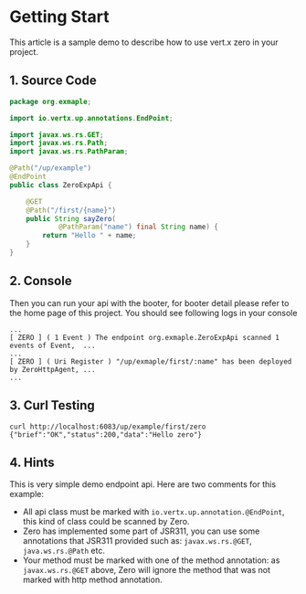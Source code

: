 # Getting Start

This article is a sample demo to describe how to use vert.x zero in your project.

## 1. Source Code

```java
package org.exmaple;

import io.vertx.up.annotations.EndPoint;

import javax.ws.rs.GET;
import javax.ws.rs.Path;
import javax.ws.rs.PathParam;

@Path("/up/example")
@EndPoint
public class ZeroExpApi {

    @GET
    @Path("/first/{name}")
    public String sayZero(
            @PathParam("name") final String name) {
        return "Hello " + name;
    }
}
```

## 2. Console

Then you can run your api with the booter, for booter detail please refer to the home page of this project. You should
see following logs in your console

```
...
[ ZERO ] ( 1 Event ) The endpoint org.exmaple.ZeroExpApi scanned 1 events of Event,  ...
...
[ ZERO ] ( Uri Register ) "/up/exmaple/first/:name" has been deployed by ZeroHttpAgent, ...
...
```

## 3. Curl Testing

```
curl http://localhost:6083/up/example/first/zero
{"brief":"OK","status":200,"data":"Hello zero"}
```

## 4. Hints

This is very simple demo endpoint api. Here are two comments for this example:

* All api class must be marked with `io.vertx.up.annotation.@EndPoint`, this kind of class could be scanned by Zero.
* Zero has implemented some part of JSR311, you can use some annotations that JSR311 provided such
  as: `javax.ws.rs.@GET`, `java.ws.rs.@Path` etc.
* Your method must be marked with one of the method annotation: as `javax.ws.rs.@GET` above, Zero will ignore the method
  that was not marked with http method annotation.


